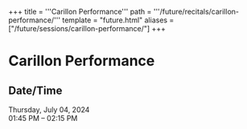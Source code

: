 +++
title = '''Carillon Performance'''
path = '''/future/recitals/carillon-performance/'''
template = "future.html"
aliases = ["/future/sessions/carillon-performance/"]
+++

<h1>Carillon Performance</h1>

<h2>Date/Time</h2>
<p>Thursday, July 04, 2024<br>
01:45 PM – 02:15 PM</p>

